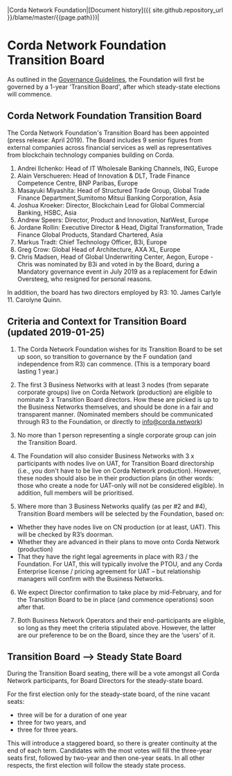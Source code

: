 |Corda Network Foundation|[Document history]({{ site.github.repository_url }}/blame/master/{{page.path}})|

Corda Network Foundation Transition Board
=========================================

As outlined in the [Governance Guidelines](https://corda.network/governance/governance-guidelines.html), the Foundation 
will first be governed by a 1-year 'Transition Board', after which steady-state elections will commence.

Corda Network Foundation Transition Board 
-----------------------------------------
The Corda Network Foundation's Transition Board has been appointed (press release: April 2019). 
The Board includes 9 senior figures from external companies across financial services as well as representatives from 
blockchain technology companies building on Corda.

1. Andrei Ilchenko: Head of IT Wholesale Banking Channels, ING, Europe
2. Alain Verschueren: Head of Innovation & DLT, Trade Finance Competence Centre, BNP Paribas, Europe
3. Masayuki Miyashita: Head of Structured Trade Group, Global Trade Finance Department,Sumitomo Mitsui Banking Corporation, Asia
4. Joshua Kroeker: Director, Blockchain Lead for Global Commercial Banking, HSBC, Asia
5. Andrew Speers: Director, Product and Innovation, NatWest, Europe
6. Jordane Rollin: Executive Director & Head, Digital Transformation, Trade Finance Global Products, Standard Chartered, Asia
7. Markus Tradt: Chief Technology Officer, B3i, Europe
8. Greg Crow: Global Head of Architecture, AXA XL, Europe
9. Chris Madsen, Head of Global Underwriting Center, Aegon, Europe - Chris was nominated by B3i and voted in by the Board, during a Mandatory governance event in July 2019 as a replacement for Edwin Oversteeg, who resigned for personal reasons. 

In addition, the board has two directors employed by R3: 
10. James Carlyle
11. Carolyne Quinn.

Criteria and Context for Transition Board (updated 2019-01-25)
----------------------------------------------------------------------
1. The Corda Network Foundation wishes for its Transition Board to be set up soon, so transition to governance by the F
oundation (and independence from R3) can commence. (This is a temporary board lasting 1 year.)
 
2. The first 3 Business Networks with at least 3 nodes (from separate corporate groups) live on Corda Network 
(production) are eligible to nominate 3 x Transition Board directors.  How these are picked is up to the Business 
Networks themselves, and should be done in a fair and transparent manner. (Nominated members should be communicated 
through R3 to the Foundation, or directly to info@corda.network)
 
3. No more than 1 person representing a single corporate group can join the Transition Board.
 
4. The Foundation will also consider Business Networks with 3 x participants with nodes live on UAT, for Transition 
Board directorship (i.e., you don't have to be live on Corda Network production). However, these nodes should also be 
in their production plans (in other words: those who create a node for UAT-only will not be considered eligible). In 
addition, full members will be prioritised. 
 
5. Where more than 3 Business Networks qualify (as per #2 and #4), Transition Board members will be selected by the 
Foundation, based on:
* Whether they have nodes live on CN production (or at least, UAT). This will be checked by R3’s doorman.
* Whether they are advanced in their plans to move onto Corda Network (production)
* That they have the right legal agreements in place with R3 / the Foundation. For UAT, this will typically involve the 
PTOU, and any Corda Enterprise license / pricing agreement for UAT – but relationship managers will confirm with the 
Business Networks.
 
6. We expect Director confirmation to take place by mid-February, and for the Transition Board to be in place (and 
commence operations) soon after that.
 
7. Both Business Network Operators and their end-participants are eligible, so long as they meet the criteria 
stipulated above. However, the latter are our preference to be on the Board, since they are the ‘users’ of it.

Transition Board --> Steady State Board
---------------------------------------
During the Transition Board seating, there will be a vote amongst all Corda Network participants, for Board Directors 
for the steady-state board.

For the first election only for the steady-state board, of the nine vacant seats:
* three will be for a duration of one year
* three for two years, and 
* three for three years. 

This will introduce a staggered board, so there is greater continuity at the end of each term. Candidates with the most 
votes will fill the three-year seats first, followed by two-year and then one-year seats. In all other respects, the 
first election will follow the steady state process.
